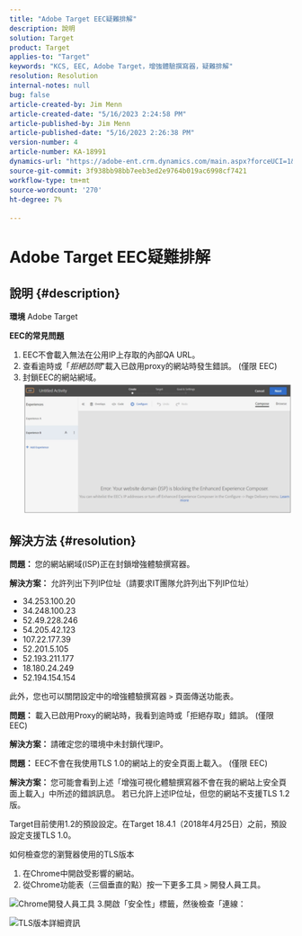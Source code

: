 ```yaml
---
title: "Adobe Target EEC疑難排解"
description: 說明
solution: Target
product: Target
applies-to: "Target"
keywords: "KCS, EEC, Adobe Target，增強體驗撰寫器，疑難排解"
resolution: Resolution
internal-notes: null
bug: false
article-created-by: Jim Menn
article-created-date: "5/16/2023 2:24:58 PM"
article-published-by: Jim Menn
article-published-date: "5/16/2023 2:26:38 PM"
version-number: 4
article-number: KA-18991
dynamics-url: "https://adobe-ent.crm.dynamics.com/main.aspx?forceUCI=1&pagetype=entityrecord&etn=knowledgearticle&id=2de5f368-f5f3-ed11-8848-6045bd006079"
source-git-commit: 3f938bb98bb7eeb3ed2e9764b019ac6998cf7421
workflow-type: tm+mt
source-wordcount: '270'
ht-degree: 7%

---
```


# Adobe Target EEC疑難排解

## 說明 {#description}


<b>環境</b>
Adobe Target

<b>EEC的常見問題</b>
1. EEC不會載入無法在公用IP上存取的內部QA URL。
2. 查看逾時或「*拒絕訪問*&quot;載入已啟用proxy的網站時發生錯誤。 (僅限 EEC)
3. 封鎖EEC的網站網域。
   <br>![](assets/___2fe5f368-f5f3-ed11-8848-6045bd006079___.png)

## 解決方法 {#resolution}


<b>問題： </b>您的網站網域(ISP)正在封鎖增強體驗撰寫器。

<b>解決方案：</b> 允許列出下列IP位址（請要求IT團隊允許列出下列IP位址）



- 34.253.100.20
- 34.248.100.23
- 52.49.228.246
- 54.205.42.123
- 107.22.177.39
- 52.201.5.105
- 52.193.211.177
- 18.180.24.249
- 52.194.154.154


此外，您也可以關閉設定中的增強體驗撰寫器 `>`  頁面傳送功能表。





<b>問題：</b> 載入已啟用Proxy的網站時，我看到逾時或「拒絕存取」錯誤。 (僅限 EEC)

<b>解決方案： </b>請確定您的環境中未封鎖代理IP。



<b>問題： </b>EEC不會在我使用TLS 1.0的網站上的安全頁面上載入。 (僅限 EEC)

<b>解決方案： </b>您可能會看到上述「增強可視化體驗撰寫器不會在我的網站上安全頁面上載入」中所述的錯誤訊息。 若已允許上述IP位址，但您的網站不支援TLS 1.2版。

Target目前使用1.2的預設設定。在Target 18.4.1（2018年4月25日）之前，預設設定支援TLS 1.0。

如何檢查您的瀏覽器使用的TLS版本
1. 在Chrome中開啟受影響的網站。
2. 從Chrome功能表（三個垂直的點）按一下更多工具 `>`  開發人員工具。

![Chrome開發人員工具](https://experienceleague.adobe.com/docs/target/assets/chrome-developer-tools.png?lang=en)
3.開啟「安全性」標籤，然後檢查「連線：

![TLS版本詳細資訊](https://experienceleague.adobe.com/docs/target/assets/chrome-tls-version.png?lang=en)
